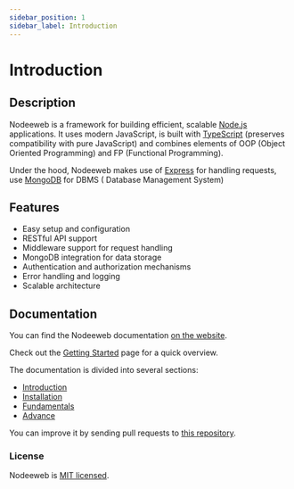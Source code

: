 ```yaml
---
sidebar_position: 1
sidebar_label: Introduction
---
```


# Introduction

## Description

Nodeeweb is a framework for building efficient, scalable [Node.js](https://nodejs.org) applications. It uses modern JavaScript, is built with [TypeScript](https://www.typescriptlang.org) (preserves compatibility with pure JavaScript) and combines elements of OOP (Object Oriented Programming) and FP (Functional Programming).

Under the hood, Nodeeweb makes use of [Express](https://expressjs.com/) for handling requests, use [MongoDB](https://www.mongodb.com/) for DBMS ( Database Management System)


## Features

- Easy setup and configuration
- RESTful API support
- Middleware support for request handling
- MongoDB integration for data storage
- Authentication and authorization mechanisms
- Error handling and logging
- Scalable architecture

## Documentation

You can find the Nodeeweb documentation [on the website](https://docs.nodeeweb.com/).  

Check out the [Getting Started](https://docs.nodeeweb.com/docs/Get%20Started/Installation) page for a quick overview.

The documentation is divided into several sections:

* [Introduction](https://docs.nodeeweb.com/docs/)
* [Installation](https://docs.nodeeweb.com/docs/Get%20Started/Installation)
* [Fundamentals](https://docs.nodeeweb.com/docs/category/fundamentals)
* [Advance](https://docs.nodeeweb.com/docs/category/advance)

You can improve it by sending pull requests to [this repository](https://github.com/idehweb/nodeeweb).


### License

Nodeeweb is [MIT licensed](./LICENSE).
